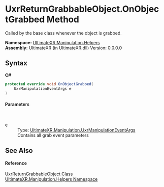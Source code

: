 # UxrReturnGrabbableObject.OnObjectGrabbed Method 
 

Called by the base class whenever the object is grabbed.

**Namespace:**&nbsp;<a href="N_UltimateXR_Manipulation_Helpers">UltimateXR.Manipulation.Helpers</a><br />**Assembly:**&nbsp;UltimateXR (in UltimateXR.dll) Version: 0.0.0.0

## Syntax

**C#**<br />
``` C#
protected override void OnObjectGrabbed(
	UxrManipulationEventArgs e
)
```


#### Parameters
&nbsp;<dl><dt>e</dt><dd>Type: <a href="T_UltimateXR_Manipulation_UxrManipulationEventArgs">UltimateXR.Manipulation.UxrManipulationEventArgs</a><br />Contains all grab event parameters</dd></dl>

## See Also


#### Reference
<a href="T_UltimateXR_Manipulation_Helpers_UxrReturnGrabbableObject">UxrReturnGrabbableObject Class</a><br /><a href="N_UltimateXR_Manipulation_Helpers">UltimateXR.Manipulation.Helpers Namespace</a><br />